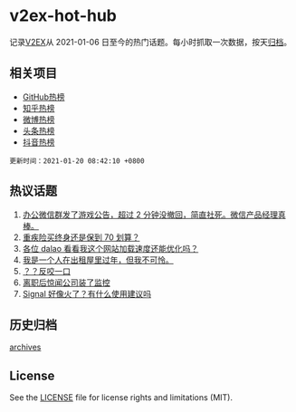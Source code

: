 # v2ex-hot-hub

 记录[V2EX](https://www.v2ex.com/)从 2021-01-06 日至今的热门话题。每小时抓取一次数据，按天[归档](archives)。
 
 ## 相关项目

- [GitHub热榜](https://github.com/lonnyzhang423/github-hot-hub)
- [知乎热榜](https://github.com/lonnyzhang423/zhihu-hot-hub)
- [微博热榜](https://github.com/lonnyzhang423/weibo-hot-hub)
- [头条热榜](https://github.com/lonnyzhang423/toutiao-hot-hub)
- [抖音热榜](https://github.com/lonnyzhang423/douyin-hot-hub)


 `更新时间：2021-01-20 08:42:10 +0800`

## 热议话题

1. [办公微信群发了游戏公告，超过 2 分钟没撤回，简直社死。微信产品经理真棒。](https://www.v2ex.com/t/746231)
1. [重疾险买终身还是保到 70 划算？](https://www.v2ex.com/t/746164)
1. [各位 dalao 看看我这个网站加载速度还能优化吗？](https://www.v2ex.com/t/746175)
1. [我是一个人在出租屋里过年，但我不可怜。](https://www.v2ex.com/t/746172)
1. [？？反咬一口](https://www.v2ex.com/t/746267)
1. [离职后惊闻公司装了监控](https://www.v2ex.com/t/746299)
1. [Signal 好像火了？有什么使用建议吗](https://www.v2ex.com/t/746147)

## 历史归档

[archives](archives)

## License

See the [LICENSE](LICENSE) file for license rights and limitations (MIT).
